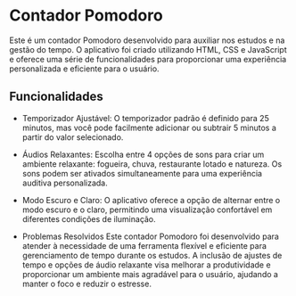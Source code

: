 <h1>Contador Pomodoro</h1>
Este é um contador Pomodoro desenvolvido para auxiliar nos estudos e na gestão do tempo. O aplicativo foi criado utilizando HTML, CSS e JavaScript e oferece uma série de funcionalidades para proporcionar uma experiência personalizada e eficiente para o usuário.

<h2>Funcionalidades</h2>

 - Temporizador Ajustável: O temporizador padrão é definido para 25 minutos, mas você pode facilmente adicionar ou subtrair 5 minutos a partir do valor selecionado.

 - Áudios Relaxantes: Escolha entre 4 opções de sons para criar um ambiente relaxante: fogueira, chuva, restaurante lotado e natureza. Os sons podem ser ativados simultaneamente para uma experiência auditiva personalizada.

 - Modo Escuro e Claro: O aplicativo oferece a opção de alternar entre o modo escuro e o claro, permitindo uma visualização confortável em diferentes condições de iluminação.

 - Problemas Resolvidos
Este contador Pomodoro foi desenvolvido para atender à necessidade de uma ferramenta flexível e eficiente para gerenciamento de tempo durante os estudos. A inclusão de ajustes de tempo e opções de áudio relaxante visa melhorar a produtividade e proporcionar um ambiente mais agradável para o usuário, ajudando a manter o foco e reduzir o estresse.
